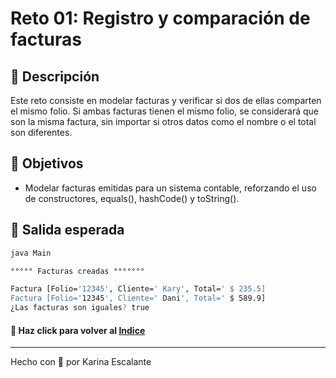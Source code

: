 # Reto 01: Registro y comparación de facturas

## 🤍 Descripción
Este reto consiste en modelar facturas y verificar si dos de ellas comparten el mismo folio. Si ambas facturas tienen el mismo folio, se considerará que son la misma factura, sin importar si otros datos como el nombre o el total son diferentes.

## 🤍 Objetivos
- Modelar facturas emitidas para un sistema contable, reforzando el uso de constructores, equals(), hashCode() y toString().

## 🤍 Salida esperada 
```bash
java Main

°°°°° Facturas creadas °°°°°°°

Factura [Folio='12345', Cliente=' Kary', Total=' $ 235.5]
Factura [Folio='12345', Cliente=' Dani', Total=' $ 589.9]
¿Las facturas son iguales? true

```
#### 🤍 Haz click para volver al [Indice](https://github.com/KatyE0/Curso_Java_G1/blob/main/README.md#-primer-m%C3%B3dulo-)
---
Hecho con 🤍 por Karina Escalante
